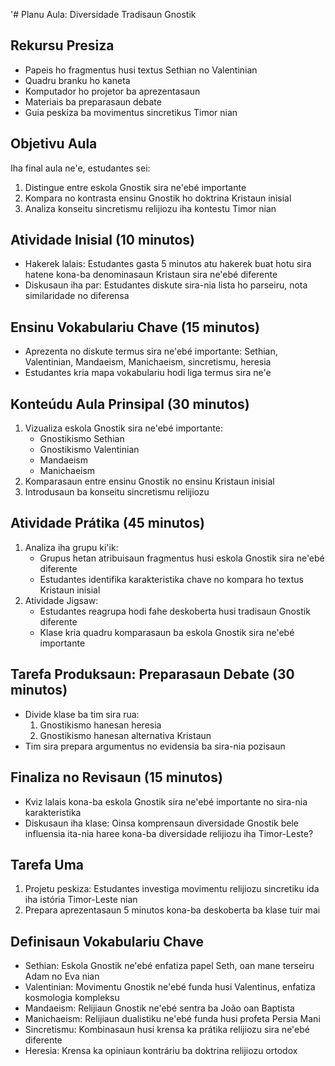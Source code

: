 '# Planu Aula: Diversidade Tradisaun Gnostik

## Rekursu Presiza
- Papeis ho fragmentus husi textus Sethian no Valentinian
- Quadru branku ho kaneta
- Komputador ho projetor ba aprezentasaun
- Materiais ba preparasaun debate
- Guia peskiza ba movimentus sincretikus Timor nian

## Objetivu Aula
Iha final aula ne'e, estudantes sei:
1. Distingue entre eskola Gnostik sira ne'ebé importante
2. Kompara no kontrasta ensinu Gnostik ho doktrina Kristaun inisial
3. Analiza konseitu sincretismu relijiozu iha kontestu Timor nian

## Atividade Inisial (10 minutos)
- Hakerek lalais: Estudantes gasta 5 minutos atu hakerek buat hotu sira hatene kona-ba denominasaun Kristaun sira ne'ebé diferente
- Diskusaun iha par: Estudantes diskute sira-nia lista ho parseiru, nota similaridade no diferensa

## Ensinu Vokabulariu Chave (15 minutos)
- Aprezenta no diskute termus sira ne'ebé importante: Sethian, Valentinian, Mandaeism, Manichaeism, sincretismu, heresia
- Estudantes kria mapa vokabulariu hodi liga termus sira ne'e

## Konteúdu Aula Prinsipal (30 minutos)
1. Vizualiza eskola Gnostik sira ne'ebé importante:
   - Gnostikismo Sethian
   - Gnostikismo Valentinian
   - Mandaeism
   - Manichaeism
2. Komparasaun entre ensinu Gnostik no ensinu Kristaun inisial
3. Introdusaun ba konseitu sincretismu relijiozu

## Atividade Prátika (45 minutos)
1. Analiza iha grupu ki'ik:
   - Grupus hetan atribuisaun fragmentus husi eskola Gnostik sira ne'ebé diferente
   - Estudantes identifika karakteristika chave no kompara ho textus Kristaun inisial
2. Atividade Jigsaw:
   - Estudantes reagrupa hodi fahe deskoberta husi tradisaun Gnostik diferente
   - Klase kria quadru komparasaun ba eskola Gnostik sira ne'ebé importante

## Tarefa Produksaun: Preparasaun Debate (30 minutos)
- Divide klase ba tim sira rua:
  1. Gnostikismo hanesan heresia
  2. Gnostikismo hanesan alternativa Kristaun
- Tim sira prepara argumentus no evidensia ba sira-nia pozisaun

## Finaliza no Revisaun (15 minutos)
- Kviz lalais kona-ba eskola Gnostik sira ne'ebé importante no sira-nia karakteristika
- Diskusaun iha klase: Oinsa komprensaun diversidade Gnostik bele influensia ita-nia haree kona-ba diversidade relijiozu iha Timor-Leste?

## Tarefa Uma
1. Projetu peskiza: Estudantes investiga movimentu relijiozu sincretiku ida iha istória Timor-Leste nian
2. Prepara aprezentasaun 5 minutos kona-ba deskoberta ba klase tuir mai

## Definisaun Vokabulariu Chave
- Sethian: Eskola Gnostik ne'ebé enfatiza papel Seth, oan mane terseiru Adam no Eva nian
- Valentinian: Movimentu Gnostik ne'ebé funda husi Valentinus, enfatiza kosmologia kompleksu
- Mandaeism: Relijiaun Gnostik ne'ebé sentra ba João oan Baptista
- Manichaeism: Relijiaun dualistiku ne'ebé funda husi profeta Persia Mani
- Sincretismu: Kombinasaun husi krensa ka prátika relijiozu sira ne'ebé diferente
- Heresia: Krensa ka opiniaun kontráriu ba doktrina relijiozu ortodox